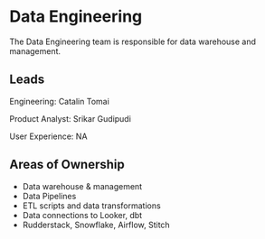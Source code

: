 # Data Engineering

The Data Engineering team is responsible for data warehouse and management.

## Leads

Engineering: Catalin Tomai

Product Analyst: Srikar Gudipudi

User Experience:  NA

## Areas of Ownership
- Data warehouse & management
- Data Pipelines
- ETL scripts and data transformations
- Data connections to Looker, dbt
- Rudderstack, Snowflake, Airflow, Stitch

